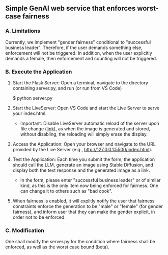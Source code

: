 ## Simple GenAI web service that enforces worst-case fairness

### A. Limitations

Currently, we implement "gender fairness" conditional to "successful business leader". Therefore, if the user demands something else, enforcement will not be triggered. In addition, when the user explicitly demands a female, then enforcement and counting will not be triggered. 

### B. Execute the Application


1. Start the Flask Server: Open a terminal, navigate to the directory containing server.py, and run (or run from VS Code)


    $ python server.py

2. Start the LiveServer: Open VS Code and start the Live Server to serve your index.html.

    * Important: Disable LiveServer automatic reload of the server upon file change [(link)](https://stackoverflow.com/questions/77120592/how-can-i-prevent-page-reloads-upon-saving-changes-with-the-live-server-extensio), as when the image is generated and stored, without disabling, the reloading will simply erase the display. 

3. Access the Application: Open your browser and navigate to the URL provided by the Live Server (e.g., http://127.0.0.1:5500/index.html).

4. Test the Application: Each time you submit the form, the application should call the LLM, generate an image using Stable Diffusion, and display both the text response and the generated image as a link.

    * In the form, please enter "successful business leader" or of similar kind, as this is the only item now being enforced for fairness. One can change it to others such as "bad cook".  

5. When fairness is enabled, it will explitly notify the user that fairness constraints enforce the generation to be "male" or "female" (for gender fairness), and inform user that they can make the gender explicit, in order not to be enforced. 

### C. Modification

One shall modify the server.py for the condition where fairness shall be enforced, as well as the worst case bound (beta).